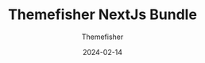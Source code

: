 ---
title: Themefisher NextJs Bundle
image: "/bundles/themefisher-nextjs-bundle.png"
author: Themefisher
author_link: "https://themefisher.com/"
description: ""
date: 2024-02-14
price: $99
regular_price: $199
purchase_link: "https://themefisher.com/bundles/nextjs-bundle/"
features:
- "3+ Themes"
- "Premium Support"
- "Unlimited Projects"
- "Upcoming Themes"
---